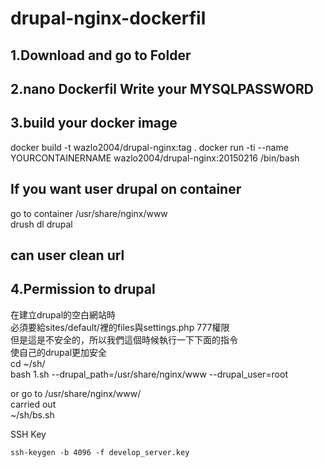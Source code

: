 # drupal-nginx-dockerfil
## 1.Download and go to Folder

## 2.nano Dockerfil Write your MYSQLPASSWORD

## 3.build your docker image
docker build -t wazlo2004/drupal-nginx:tag .
docker run -ti --name YOURCONTAINERNAME wazlo2004/drupal-nginx:20150216 /bin/bash

## If you want user drupal on container  
go to container /usr/share/nginx/www  
drush dl drupal  
## can user clean url

## 4.Permission to drupal  
在建立drupal的空白網站時  
必須要給sites/default/裡的files與settings.php 777權限  
但是這是不安全的，所以我們這個時候執行一下下面的指令  
使自己的drupal更加安全  
cd ~/sh/  
bash 1.sh --drupal_path=/usr/share/nginx/www --drupal_user=root  

or go to /usr/share/nginx/www/  
carried out  
~/sh/bs.sh



SSH Key

```
ssh-keygen -b 4096 -f develop_server.key
```
